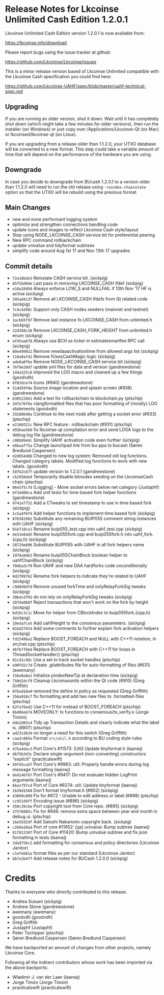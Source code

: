 Release Notes for Lkcoinse Unlimited Cash Edition 1.2.0.1
=========================================================

Lkcoinse Unlimited Cash Edition version 1.2.0.1 is now available from:

  <https://lkcoinse.info/download>

Please report bugs using the issue tracker at github:

  <https://github.com/Lkcoinse/Lkcoinse/issues>

This is a minor release version based of Lkcoinse Unlimited compatible
with the Lkcoinse Cash specification you could find here:

https://github.com/Lkcoinse-UAHF/spec/blob/master/uahf-technical-spec.md


Upgrading
---------

If you are running an older version, shut it down. Wait until it has completely
shut down (which might take a few minutes for older versions), then run the
installer (on Windows) or just copy over /Applications/Lkcoinse-Qt (on Mac) or
lkcoinsed/lkcoinse-qt (on Linux).

If you are upgrading from a release older than 1.1.2.0, your UTXO database will be converted
to a new format. This step could take a variable amount of time that will depend
on the performance of the hardware you are using.

Downgrade
---------

In case you decide to downgrade from BUcash 1.2.0.1 to a version older than 1.1.2.0
will need to run the old release using `-reindex-chainstate` option so that the
UTXO will be rebuild using the previous format.

Main Changes
------------

- new and more performant logging system
- optimize and strengthen connections handling code
- update icons and images to reflect Lkcoinse Cash style/layout
- Stop using NODE_LKCOINSE_CASH service bit for preferential peering
- New RPC command rollbackchain
- update univalue and tidyformat subtrees
- simplify code around Aug 1st 17 and Nov 13th 17 upgrades

Commit details
--------------

- `72a18bde3` Reinstate CASH service bit. (sickpig)
- `85f5bd69e` Last pass in removing LKCOINSE_CASH ifdef (sickpig)
- `e10a26950` Always enforce LOW_S and NULLFAIL if 13th Nov '17 HF is active (sickpig)
- `395ad4137` Remove all LKCOINSE_CASH ifdefs from Qt related code (sickpig)
- `7c4c4208c` Support only CASH nodes seeders (mainnet and testnet) (sickpig)
- `1acbb5f97` Remove last instance fo LKCOINSE_CASH from unlimited.h (sickpig)
- `22d268c36` Remove LKCOINSE_CASH_FORK_HEIGHT from unlimited.h enum (sickpig)
- `af45aa670` Always use BCH as ticker in estimatesmartfee RPC call (sickpig)
- `80e499922` Remove newdaaactivationtime from allowed args list (sickpig)
- `118a0afd1` Remove fUsesCashMagic logic (sickpig)
- `ade8a0fbe` Remove NODE_LKCOINSE_CASH service bit (sickpig)
- `7bf9e20d7` update yml files for date and version (gandrewstone)
- `144a325c6` improved the LOG macro and cleaned up a few things (goodvdh)
- `6f83dce74` Icons (#940) (gandrewstone)
- `514d59f0e` Source image location and splash screen (#938) (gandrewstone)
- `b30522b62` Add a test for rollbackchain to blockchain.py (ptschip)
- `34fe76f6e` clangformatted files that has poor formatting of (mostly) LOG statements (goodvdh)
- `29280640a` Continue to the next node after getting a socket error (#933) (ptschip)
- `e2160321c` New RPC feature : rollbackchain (#931) (ptschip)
- `d936ae5b6` fix lkcoinse-qt compilation error and send LOGA logs to the debug.log file (gandrewstone)
- `c08b894dc` Simplify UAHF activation code even further (sickpig)
- `e6baaff5a` Change launchpad link from bu-ppa to bucash (Søren Bredlund Caspersen)
- `d2d054d86` Changed to new log system: Removed old log functions. Changed category labels. Modified log functions to work with new labels. (goodvdh)
- `587b2c67f` update version to 1.2.0.1 (gandrewstone)
- `cb2956de9` Temporarily disable bitnodes seeding on the LkcoinseCash chain (ptschip)
- `06e5f5c7d` [Logging] - Move socket errors below net category (Justaphf)
- `bf3dd00ca` Add unit tests for time-based fork helper functions (gandrewstone)
- `9741e7752` Add a CTweaks to set timestamp to use in time based fork (sickpig)
- `1c5a4f6f4` Add helper functions to implement time based fork (sickpig)
- `87b381902` Substitute any remaining BUIP055 comment string instances with UAHF (sickpig)
- `81b710ce1` Rename buip055_test.cpp into uahf_test.cpp (sickpig)
- `de53e84d5` Rename buip055fork.cpp and buip055fork.h into uahf_fork.{cpp,h} (sickpig)
- `28729e896` Substitute BUIP055 with UAHF in all fork helpers name (sickpig)
- `1978a9d63` Rename buip055ChainBlock boolean helper to uahfChainBlock (sickpig)
- `70dba3cf9` Run UAHF and new DAA hardforks code unconditionally (sickpig)
- `9d2f09762` Rename fork helpers to indicate they're related to UAHF (sickpig)
- `c9d0d9d7d` Remove unused forkTime and onlyRelayForkSig tweaks (sickpig)
- `30bdcd703` do not rely on onlyRelayForkSig tweaks (sickpig)
- `2870a0b0f` Reject transactions that won't work on the fork by height (sickpig)
- `bd16c3c1c` Move for helper from CBlockIndex to buip055fork.{cpp,h} (sickpig)
- `10eda7ce5` Add uahfHeight to the consensus parameters. (sickpig)
- `81bd27014` Add some comments to further explain fork activation helpers (sickpig)
- `fd1549ba2` Replace BOOST_FOREACH and NULL with C++11 notation, in src/net.cpp (ptschip)
- `46fbffbb4` Replace BOOST_FOREACH with C++11 for loops in ThreadSocketHandler() (ptschip)
- `01cd1c98c` Use a set to track socket handles (ptschip)
- `e90fd2c7d` Create .gitattributes file for auto-formatting of files (#631) (awemany)
- `15be0a8a1` Initialize pindexNewTip at declaration time (sickpig)
- `750d2dcf9` Cleanup Lkcoinseunits within the Qt code (#910) (Greg Griffith)
- `07bad16e9` removed the define in policy as requested (Greg Griffith)
- `356a910c7` fix formatting and add two new files to .formatted-files (ptschip)
- `63faf8ad2` Use C++11 for instead of BOOST_FOREACH (ptschip)
- `8bd06eb74` MOVEONLY: tx functions to consensus/tx_verify.o (Jorge Timón)
- `dde2d83c4` Tidy up Transaction Details and clearly indicate what the label is. (#907) (ptschip)
- `ad23cdb34` no longer a need for this switch (Greg Griffith)
- `caa2c065e` Format `src/util.h` according to BU coding style rules (sickpig)
- `47ba4dac3` Port Core's #11573: [Util] Update tinyformat.h (laanwj)
- `db75b3d3c` Declare single-argument (non-converting) constructors "explicit" (practicalswift)
- `50fd5ca5f` Port Core's #9963: util: Properly handle errors during log message formatting (laanwj)
- `ded146f67` Port Core's #9417: Do not evaluate hidden LogPrint arguments (laanwj)
- `6ba1f97cd` Port of Core #8274: util: Update tinyformat (laanwj)
- `1b39d1568` Don't format tinyformat.h (#902) (sickpig)
- `43899c009` Fix for #872 - Unable to edit address or label (#898) (ptschip)
- `cc951d4ff` Encoding issue (#896) (sickpig)
- `350c39cbe` Port copyright tool from Core repo. (#895) (sickpig)
- `37576085c` Fix for #846: remove extra space between year and month in debug ui. (ptschip)
- `16e55d2df` Add Satoshi Nakamoto copyright back. (sickpig)
- `c268e28ad` Port of core #11952: [qa] univalue: Bump subtree (laanwj)
- `817813397` Port of Core #11420: Bump univalue subtree and fix json formatting in tests (laanwj)
- `3da975bc2` add formatting for consensus and policy directories (Lkcoinse Janitor)
- `c1efeb61a` format files as per our standard (Lkcoinse Janitor)
- `bbfe2b47f` Add release notes for BUCash 1.2.0.0 (sickpig)

Credits
=======

Thanks to everyone who directly contributed to this release:

- Andrea Suisani (sickpig)
- Andrew Stone (gandrewstone)
- awemany (awemany)
- goodvdh (goodvdh)
- Greg Griffith
- Justaphf (Justaphf)
- Peter Tschipper (ptschip)
- Søren Bredlund Caspersen (Søren Bredlund Caspersen)

We have backported an amount of changes from other projects, namely Lkcoinse Core.

Following all the indirect contributors whose work has been imported via the above backports:

- Wladimir J. van der Laan (laanwj)
- Jorge Timón (Jorge Timón)
- practicalswift (practicalswift)
